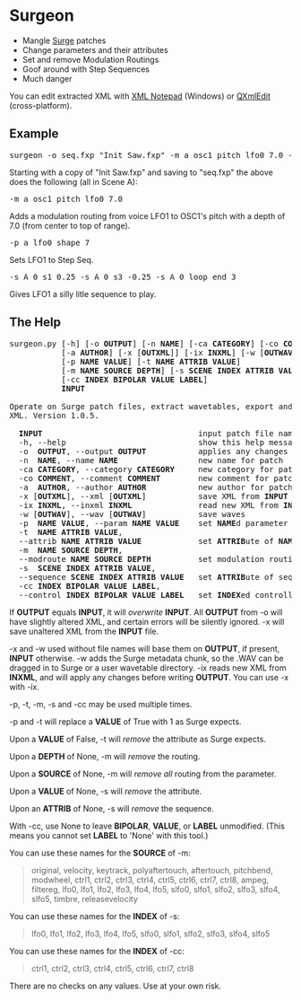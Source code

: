 # Surgeon

* Mangle [Surge](https://surge-synthesizer.github.io/) patches
* Change parameters and their attributes
* Set and remove Modulation Routings
* Goof around with Step Sequences
* Much danger

You can edit extracted XML with [XML Notepad](https://github.com/microsoft/xmlnotepad) (Windows)
or [QXmlEdit](https://github.com/lbellonda/qxmledit) (cross-platform).

## Example
<pre>surgeon -o seq.fxp "Init Saw.fxp" -m a_osc1_pitch lfo0 7.0 -p a_lfo0_shape 7 -s A lfo0 s1 0.25 -s A lfo0 s3 -0.25 -s A lfo0 loop_end 3</pre>

Starting with a copy of "Init Saw.fxp" and saving to "seq.fxp" the above does the following (all in Scene A):

<pre>-m a_osc1_pitch lfo0 7.0</pre>Adds a modulation routing from voice LFO1 to OSC1's pitch with a depth of 7.0 (from center to top of range).

<pre>-p a_lfo0_shape 7</pre>Sets LFO1 to Step Seq.

<pre>-s A 0 s1 0.25 -s A 0 s3 -0.25 -s A 0 loop_end 3</pre>Gives LFO1 a silly litle sequence to play.

## The Help
<pre>
surgeon.py [-h] [-o <b>OUTPUT</b>] [-n <b>NAME</b>] [-ca <b>CATEGORY</b>] [-co <b>COMMENT</b>]
           [-a <b>AUTHOR</b>] [-x [<b>OUTXML</b>]] [-ix <b>INXML</b>] [-w [<b>OUTWAV</b>]]
           [-p <b>NAME</b> <b>VALUE</b>] [-t <b>NAME</b> <b>ATTRIB</b> <b>VALUE</b>]
           [-m <b>NAME</b> <b>SOURCE</b> <b>DEPTH</b>] [-s <b>SCENE</b> <b>INDEX</b> <b>ATTRIB</b> <b>VALUE</b>]
           [-cc <b>INDEX</b> <b>BIPOLAR</b> <b>VALUE</b> <b>LABEL</b>]
           <b>INPUT</b>

Operate on Surge patch files, extract wavetables, export and import
XML. Version 1.0.5.

  <b>INPUT</b>                                 input patch file name
  -h, --help                            show this help message and exit
  -o  <b>OUTPUT</b>, --output <b>OUTPUT</b>           applies any changes and saves to <b>OUTPUT</b>
  -n  <b>NAME</b>, --name <b>NAME</b>                 new name for patch
  -ca <b>CATEGORY</b>, --category <b>CATEGORY</b>     new category for patch
  -co <b>COMMENT</b>, --comment <b>COMMENT</b>        new comment for patch
  -a  <b>AUTHOR</b>, --author <b>AUTHOR</b>           new author for patch
  -x [<b>OUTXML</b>], --xml [<b>OUTXML</b>]           save XML from <b>INPUT</b> to <b>OUTXML</b>
  -ix <b>INXML</b>, --inxml <b>INXML</b>              read new XML from <b>INXML</b>
  -w [<b>OUTWAV</b>], --wav [<b>OUTWAV</b>]           save waves
  -p  <b>NAME</b> <b>VALUE</b>, --param <b>NAME</b> <b>VALUE</b>    set <b>NAME</b>d parameter to <b>VALUE</b>
  -t  <b>NAME</b> <b>ATTRIB</b> <b>VALUE</b>,
  --attrib <b>NAME</b> <b>ATTRIB</b> <b>VALUE</b>            set <b>ATTRIB</b>ute of <b>NAME</b>d parameter to <b>VALUE</b>
  -m  <b>NAME</b> <b>SOURCE</b> <b>DEPTH</b>,
  --modroute <b>NAME</b> <b>SOURCE</b> <b>DEPTH</b>          set modulation routing for <b>NAME</b>d parameter
  -s  <b>SCENE</b> <b>INDEX</b> <b>ATTRIB</b> <b>VALUE</b>,
  --sequence <b>SCENE</b> <b>INDEX</b> <b>ATTRIB</b> <b>VALUE</b>   set <b>ATTRIB</b>ute of sequence
  -cc <b>INDEX</b> <b>BIPOLAR</b> <b>VALUE</b> <b>LABEL</b>,
  --control <b>INDEX</b> <b>BIPOLAR</b> <b>VALUE</b> <b>LABEL</b>   set <b>INDEX</b>ed controller's state</pre>

If <b>OUTPUT</b> equals <b>INPUT</b>, it will *overwrite* <b>INPUT</b>.
All <b>OUTPUT</b> from -o will have slightly altered XML, and certain errors
will be silently ignored. -x will save unaltered XML from the <b>INPUT</b>
file.

-x and -w used without file names will base them on <b>OUTPUT</b>, if
present, <b>INPUT</b> otherwise.
-w adds the Surge metadata chunk, so the .WAV can be dragged in to
Surge or a user wavetable directory.
-ix reads new XML from <b>INXML</b>, and will apply any changes before
writing <b>OUTPUT</b>. You can use -x with -ix.

-p, -t, -m, -s and -cc may be used multiple times.

-p and -t will replace a <b>VALUE</b> of True with 1 as Surge expects.

Upon a <b>VALUE</b> of False, -t will *remove* the attribute as Surge
expects.

Upon a <b>DEPTH</b> of None, -m will *remove* the routing.

Upon a <b>SOURCE</b> of None, -m will *remove all* routing from the
parameter.

Upon a <b>VALUE</b> of None, -s will *remove* the attribute.

Upon an <b>ATTRIB</b> of None, -s will *remove* the sequence.

With -cc, use None to leave <b>BIPOLAR</b>, <b>VALUE</b>, or <b>LABEL</b> unmodified. (This
means you cannot set <b>LABEL</b> to 'None' with this tool.)

You can use these names for the <b>SOURCE</b> of -m:

>original, velocity, keytrack, polyaftertouch, aftertouch, pitchbend,
modwheel, ctrl1, ctrl2, ctrl3, ctrl4, ctrl5, ctrl6, ctrl7, ctrl8,
ampeg, filtereg, lfo0, lfo1, lfo2, lfo3, lfo4, lfo5, slfo0, slfo1,
slfo2, slfo3, slfo4, slfo5, timbre, releasevelocity

You can use these names for the <b>INDEX</b> of -s:

>lfo0, lfo1, lfo2, lfo3, lfo4, lfo5, slfo0, slfo1, slfo2, slfo3, slfo4,
slfo5

You can use these names for the <b>INDEX</b> of -cc:

>ctrl1, ctrl2, ctrl3, ctrl4, ctrl5, ctrl6, ctrl7, ctrl8

There are no checks on any values. Use at your own risk.
